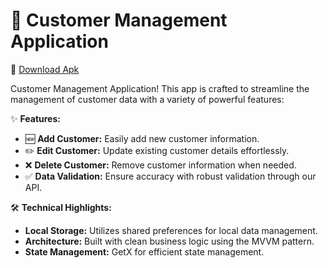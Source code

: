 # 📇 Customer Management Application

🔗 [Download Apk](https://github.com/ranvirpawar/Customer-Management/releases/tag/1.0.0)


 Customer Management Application! This app is crafted to streamline the management of customer data with a variety of powerful features:

✨ **Features:**
- 🆕 **Add Customer:** Easily add new customer information.
- ✏️ **Edit Customer:** Update existing customer details effortlessly.
- ❌ **Delete Customer:** Remove customer information when needed.
- ✅ **Data Validation:** Ensure accuracy with robust validation through our API.

🛠️ **Technical Highlights:**
- **Local Storage:** Utilizes shared preferences for local data management.
- **Architecture:** Built with clean business logic using the MVVM pattern.
- **State Management:** GetX for efficient state management.


